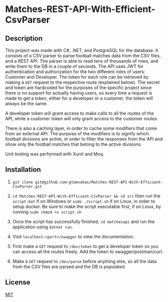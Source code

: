 # Matches-REST-API-With-Efficient-CsvParser

## Description
This project was made with C#, .NET, and PostgreSQL for the database. It consists of a CSV parser to parse football matches data from the CSV files, and a REST API. The parser is able to read tens of thousands of rows, and write them to the DB in a couple of seconds. The API uses JWT for authentication and authorization for the two different roles of users: Customer and Developer. The token for each role can be retrieved by making a `GET` request to the respective route (explained below). The secret and token are hardcoded for the purposes of the specific project since there is no support for actually having users, so every time a request is made to get a token, either for a developer or a customer, the token will always be the same. 

A developer token will grant access to make calls to all the routes of the API, while a customer token will only grant access to the customer routes.

There is also a caching layer, in order to cache some modifiers that come from an external API. The purpose of the modifiers is to signify which football divisions are active, in order to filter the responses from the API and show only the football matches that belong to the active divisions. 

Unit testing was performed with Xunit and Moq.

## Installation

1. `git clone git@github.com:gtamvakas/Matches-REST-API-With-Efficient-CsvParser.git`

2. `cd Matches-REST-API-With-Efficient-CsvParser && cd src` then run the `script.bat` if on Windows or `sudo ./script.sh` if on Linux, in order to setup docker. Be sure to make the script executable first, if on Linux, by running `sudo chmod +x script.sh`

3. Once the script has successfully finished, `cd matchesapi` and run the application using `dotnet run`.

4. Visit `localhost:<port>/swagger` to view the documentation.

5. First make a `GET` request to `/dev/token` to get a developer token so you can access all the routes freely. Add the token to swagger/postman/curl.

6. Make a `GET` request to `/dev/parse` before anything else, so all the data from the CSV files are parsed and the DB is populated.

## License
[MIT](https://choosealicense.com/licenses/mit/)
